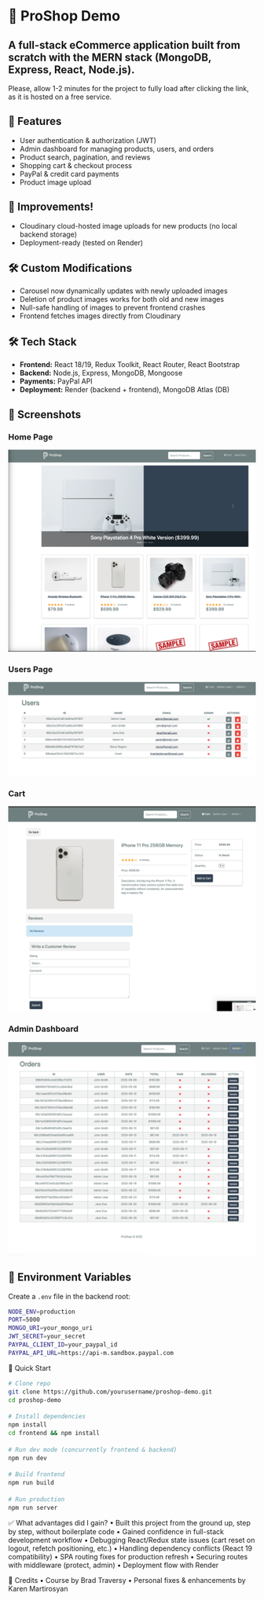 # 🛒 ProShop Demo  
## A full-stack eCommerce application built **from scratch** with the **MERN stack** (MongoDB, Express, React, Node.js).  
 Please, allow 1-2 minutes for the project to fully load after clicking the link, as it is hosted on a free service.

## 🚀 Features  
- User authentication & authorization (JWT)  
- Admin dashboard for managing products, users, and orders  
- Product search, pagination, and reviews  
- Shopping cart & checkout process  
- PayPal & credit card payments  
- Product image upload

##   🚀 Improvements!    
- Cloudinary cloud-hosted image uploads for new products (no local backend storage)  
- Deployment-ready (tested on Render)  

## 🛠️ Custom Modifications  
- Carousel now dynamically updates with newly uploaded images  
- Deletion of product images works for both old and new images  
- Null-safe handling of images to prevent frontend crashes  
- Frontend fetches images directly from Cloudinary  

## 🛠️ Tech Stack  
- **Frontend:** React 18/19, Redux Toolkit, React Router, React Bootstrap  
- **Backend:** Node.js, Express, MongoDB, Mongoose  
- **Payments:** PayPal API  
- **Deployment:** Render (backend + frontend), MongoDB Atlas (DB)  

## 📸 Screenshots  
### Home Page  
![Home Page](./screenshots/home.png)  

### Users Page  
![Users Page](./screenshots/users.png)  

### Cart  
![Cart](./screenshots/cart.png)  

### Admin Dashboard  
![Admin Dashboard](./screenshots/admin.png)  

## 🔑 Environment Variables  
Create a `.env` file in the backend root:  
```bash
NODE_ENV=production
PORT=5000
MONGO_URI=your_mongo_uri
JWT_SECRET=your_secret
PAYPAL_CLIENT_ID=your_paypal_id
PAYPAL_API_URL=https://api-m.sandbox.paypal.com
```
🚦 Quick Start
```bash
# Clone repo
git clone https://github.com/yourusername/proshop-demo.git
cd proshop-demo

# Install dependencies
npm install
cd frontend && npm install

# Run dev mode (concurrently frontend & backend)
npm run dev

# Build frontend
npm run build

# Run production
npm run server
```
✅ What advantages did I gain?
	•	Built this project from the ground up, step by step, without boilerplate code
	•	Gained confidence in full-stack development workflow
	•	Debugging React/Redux state issues (cart reset on logout, refetch positioning, etc.)
	•	Handling dependency conflicts (React 19 compatibility)
	•	SPA routing fixes for production refresh
	•	Securing routes with middleware (protect, admin)
	•	Deployment flow with Render

🙌 Credits
	•	Course by Brad Traversy
	•	Personal fixes & enhancements by Karen Martirosyan
